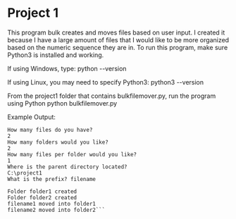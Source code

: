 # Project 1
This program bulk creates and moves files based on user input.  I created it because I have a large amount of files that I would like to be more organized based on the numeric sequence they are in.
To run this program, make sure Python3 is installed and working.

If using Windows, type:
python --version

If using Linux, you may need to specify Python3:
python3 --version


From the project1 folder that contains bulkfilemover.py, run the program using Python
python bulkfilemover.py

Example Output:
```$python bulkfilemover.py
How many files do you have?
2
How many folders would you like?
2
How many files per folder would you like?
1
Where is the parent directory located?
C:\project1
What is the prefix? filename

Folder folder1 created
Folder folder2 created
filename1 moved into folder1
filename2 moved into folder2```